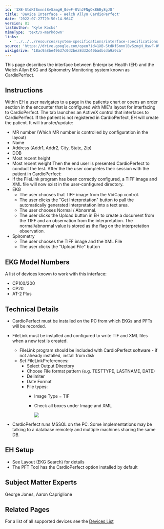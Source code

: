 ```yaml
---
id: '1XB-StdKfSnnnlBvSzmgH_0swF-0VnJFNgOx86By8gJ8'
title: 'Device Interface - Welch Allyn CardioPerfect'
date: '2022-07-27T20:50:14.964Z'
version: 81
lastAuthor: 'Kyle Kocks'
mimeType: 'text/x-markdown'
links:
  - '../../../resources/system-specifications/interface-specifications.md'
source: 'https://drive.google.com/open?id=1XB-StdKfSnnnlBvSzmgH_0swF-0VnJFNgOx86By8gJ8'
wikigdrive: '18ac9a8be49637c0d2bea8d32c40badbcda9a0ca'
---
```

This page describes the interface between Enterprise Health (EH) and the Welch Allyn EKG and Spirometry Monitoring system known as CardioPerfect.

## **Instructions**

Within EH a user navigates to a page in the patients chart or opens an order section in the encounter that is configured with MIE's layout for interfacing to CardioPerfect. The tab launches an ActiveX control that interfaces to CardioPerfect. If the patient is not registered in CardioPerfect, EH will create the patient. It will transfer/update:
* MR number (Which MR number is controlled by configuration in the layout)
* Name
* Address (Addr1, Addr2, City, State, Zip)
* DOB
* Most recent height
* Most recent weight
Then the end user is presented CardioPerfect to conduct the test. After the the user completes their session with the patient in CardioPerfect:
* If the FileLink program has been correctly configured, a TIFF image and XML file will now exist in the user-configured directory.
* EKG
   * The user chooses that TIFF image from the VidCap control.
   * The user clicks the "Get Interpretation" button to pull the automatically generated interpretation into a text area.
   * The user chooses Normal / Abnormal.
   * The user clicks the Upload button in EH to create a document from the TIFF and an observation from the interpretation. The normal/abnormal value is stored as the flag on the interpretation observation.
* Spirometry
   * The user chooses the TIFF image and the XML File
   * The user clicks the "Upload File" button

## **EKG Model Numbers**

A list of devices known to work with this interface:
* CP100/200
* CP20
* AT-2 Plus

## **Technical Details**

* CardioPerfect must be installed on the PC from which EKGs and PFTs will be recorded.
* FileLink must be installed and configured to write TIF and XML files when a new test is created.
   * FileLink program should be included with CardioPerfect software - if not already installed, install from disk
   * Set FileLinkPreferences:
      * Select Output Directory
      * Choose File format pattern (e.g. TESTTYPE, LASTNAME, DATE)
      * Delimiter
      * Date Format
      * File types:
         * Image Type = TIF
         * Check all boxes under Image and XML

           <img src="../device-interface-welch-allyn-cardioperfect.assets/8ddbad35e0aa4f9ea75aa7354c83adc3.png" />

* CardioPerfect runs MSSQL on the PC. Some implementations may be talking to a database remotely and multiple machines sharing the same DB.

## **EH Setup**

* See Layout (EKG Search) for details
* The PFT Tool has the CardioPerfect option installed by default

## **Subject Matter Experts**

George Jones, Aaron Capriglione

## **Related Pages**

For a list of all supported devices see the [Devices List](../../../resources/system-specifications/interface-specifications.md)

